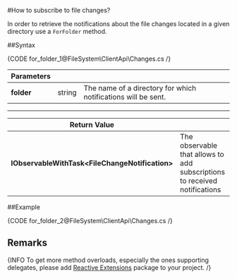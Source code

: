 #How to subscribe to file changes?

In order to retrieve the notifications about the file changes located in a given directory use  a `ForFolder` method.

##Syntax

{CODE for_folder_1@FileSystem\ClientApi\Changes.cs /}

| Parameters | | |
| ------------- | ------------- | ----- |
| **folder** | string | The name of a directory for which notifications will be sent. |

<hr />

| Return Value | |
| ------------- | ------------- |
| **IObservableWithTask&lt;FileChangeNotification&gt;** | The observable that allows to add subscriptions to received notifications |

##Example

{CODE for_folder_2@FileSystem\ClientApi\Changes.cs /}

## Remarks

{INFO To get more method overloads, especially the ones supporting delegates, please add [Reactive Extensions](http://nuget.org/packages/Rx-Main) package to your project. /}
